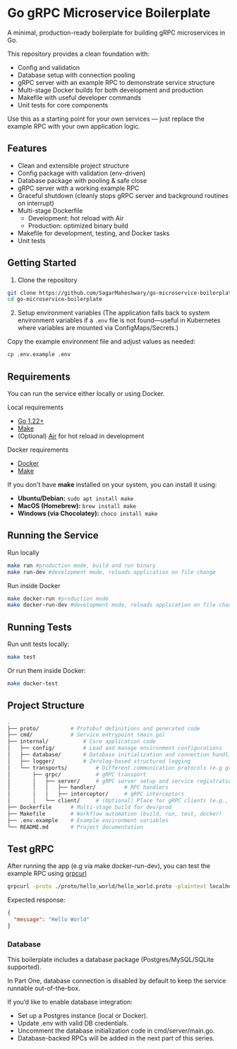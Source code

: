 # Go gRPC Microservice Boilerplate

A minimal, production-ready boilerplate for building gRPC microservices in Go.

This repository provides a clean foundation with:

- Config and validation
- Database setup with connection pooling
- gRPC server with an example RPC to demonstrate service structure
- Multi-stage Docker builds for both development and production
- Makefile with useful developer commands
- Unit tests for core components

Use this as a starting point for your own services — just replace the example RPC with your own application logic.

## Features

- Clean and extensible project structure
- Config package with validation (env-driven)
- Database package with pooling & safe close
- gRPC server with a working example RPC
- Graceful shutdown (cleanly stops gRPC server and background routines on interrupt)
- Multi-stage Dockerfile
  - Development: hot reload with Air
  - Production: optimized binary build
- Makefile for development, testing, and Docker tasks
- Unit tests

## Getting Started

1. Clone the repository

```bash
git clone https://github.com/SagarMaheshwary/go-microservice-boilerplate.git
cd go-microservice-boilerplate
```

2. Setup environment variables (The application falls back to system environment variables if a `.env` file is not found—useful in Kubernetes where variables are mounted via ConfigMaps/Secrets.)

Copy the example environment file and adjust values as needed:

```bash
cp .env.example .env
```

## Requirements

You can run the service either locally or using Docker.

Local requirements

- [Go 1.22+](https://go.dev/dl/)
- [Make](https://www.gnu.org/software/make/)
- (Optional) [Air](https://github.com/air-verse/air?tab=readme-ov-file#via-go-install-recommended) for hot reload in development

Docker requirements

- [Docker](https://docs.docker.com/get-docker/)
- [Make](https://www.gnu.org/software/make/)

If you don't have **make** installed on your system, you can install it using:

- **Ubuntu/Debian:** `sudo apt install make`
- **MacOS (Homebrew):** `brew install make`
- **Windows (via Chocolatey):** `choco install make`

## Running the Service

Run locally

```bash
make run #production mode, build and run binary
make run-dev #development mode, reloads application on file change
```

Run inside Docker

```bash
make docker-run #production mode
make docker-run-dev #development mode, reloads application on file change
```

## Running Tests

Run unit tests locally:

```bash
make test
```

Or run them inside Docker:

```bash
make docker-test
```

## Project Structure

```bash
.
├── proto/          # Protobuf definitions and generated code
├── cmd/            # Service entrypoint (main.go)
├── internal/           # Core application code
│   ├── config/         # Load and manage environment configurations
│   ├── database/       # Database initialization and connection handling
│   ├── logger/         # Zerolog-based structured logging
│   └── transports/         # Different communication protocols (e.g grpc, http, websocket). Each protocol can include both server/ and client/ implementations to keep responsibilities organized.
│       ├── grpc/           # gRPC transport
│       │   ├── server/     # gRPC server setup and service registration
│       │   │   ├── handler/         # RPC handlers
│       │   │   ├── interceptor/     # gRPC interceptors
│       │   └── client/     # (Optional) Place for gRPC clients (e.g., microservice-to-microservice communication)
├── Dockerfile      # Multi-stage build for dev/prod
├── Makefile        # Workflow automation (build, run, test, docker)
├── .env.example    # Example environment variables
└── README.md       # Project documentation
```

## Test gRPC

After running the app (e.g via make docker-run-dev), you can test the example RPC using [grpcurl](https://github.com/fullstorydev/grpcurl)

```bash
grpcurl -proto ./proto/hello_world/hello_world.proto -plaintext localhost:5000 hello_world.Greeter/SayHello
```

Expected response:

```json
{
  "message": "Hello World"
}
```

### Database

This boilerplate includes a database package (Postgres/MySQL/SQLite supported).

In Part One, database connection is disabled by default to keep the service runnable out-of-the-box.

If you’d like to enable database integration:

- Set up a Postgres instance (local or Docker).
- Update .env with valid DB credentials.
- Uncomment the database initialization code in cmd/server/main.go.
- Database-backed RPCs will be added in the next part of this series.
